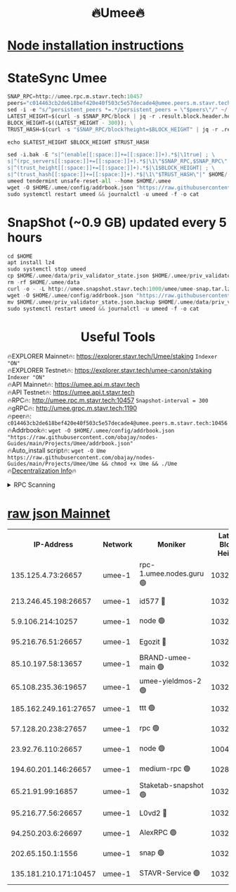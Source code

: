 <h1 align="center"> 🔥Umee🔥</h1>


[Node installation instructions](https://github.com/obajay/nodes-Guides/tree/main/Projects/Umee)
=
# StateSync Umee
```python
SNAP_RPC=http://umee.rpc.m.stavr.tech:10457
peers="c014463cb2de618bef420e40f503c5e57decade4@umee.peers.m.stavr.tech:10456"
sed -i -e "s/^persistent_peers *=.*/persistent_peers = \"$peers\"/" ~/.umee/config/config.toml
LATEST_HEIGHT=$(curl -s $SNAP_RPC/block | jq -r .result.block.header.height); \
BLOCK_HEIGHT=$((LATEST_HEIGHT - 300)); \
TRUST_HASH=$(curl -s "$SNAP_RPC/block?height=$BLOCK_HEIGHT" | jq -r .result.block_id.hash)

echo $LATEST_HEIGHT $BLOCK_HEIGHT $TRUST_HASH

sed -i.bak -E "s|^(enable[[:space:]]+=[[:space:]]+).*$|\1true| ; \
s|^(rpc_servers[[:space:]]+=[[:space:]]+).*$|\1\"$SNAP_RPC,$SNAP_RPC\"| ; \
s|^(trust_height[[:space:]]+=[[:space:]]+).*$|\1$BLOCK_HEIGHT| ; \
s|^(trust_hash[[:space:]]+=[[:space:]]+).*$|\1\"$TRUST_HASH\"|" $HOME/.umee/config/config.toml
umeed tendermint unsafe-reset-all --home $HOME/.umee
wget -O $HOME/.umee/config/addrbook.json "https://raw.githubusercontent.com/obajay/nodes-Guides/main/Projects/Umee/addrbook.json"
sudo systemctl restart umeed && journalctl -u umeed -f -o cat
```
# SnapShot (~0.9 GB) updated every 5 hours
```python
cd $HOME
apt install lz4
sudo systemctl stop umeed
cp $HOME/.umee/data/priv_validator_state.json $HOME/.umee/priv_validator_state.json.backup
rm -rf $HOME/.umee/data
curl -o - -L http://umee.snapshot.stavr.tech:1000/umee/umee-snap.tar.lz4 | lz4 -c -d - | tar -x -C $HOME/.umee --strip-components 2
wget -O $HOME/.umee/config/addrbook.json "https://raw.githubusercontent.com/obajay/nodes-Guides/main/Projects/Umee/addrbook.json"
mv $HOME/.umee/priv_validator_state.json.backup $HOME/.umee/data/priv_validator_state.json
sudo systemctl restart umeed && journalctl -u umeed -f -o cat
```
 <h1 align="center"> Useful Tools</h1>

🔥EXPLORER Mainnet🔥:      https://explorer.stavr.tech/Umee/staking             `Indexer "ON"` \
🔥EXPLORER Testnet🔥:        https://explorer.stavr.tech/umee-canon/staking      `Indexer "ON"` \
🔥API Mainnet🔥:                   https://umee.api.m.stavr.tech \
🔥API Testnet🔥:                     https://umee.api.t.stavr.tech \
🔥RPC🔥:                                   http://umee.rpc.m.stavr.tech:10457                     `Snapshot-interval = 300` \
🔥gRPC🔥:                              http://umee.grpc.m.stavr.tech:1190 \
🔥peer🔥:                     `c014463cb2de618bef420e40f503c5e57decade4@umee.peers.m.stavr.tech:10456` \
🔥Addrbook🔥:    ```wget -O $HOME/.umee/config/addrbook.json "https://raw.githubusercontent.com/obajay/nodes-Guides/main/Projects/Umee/addrbook.json"``` \
🔥Auto_install script🔥: ```wget -O Ume https://raw.githubusercontent.com/obajay/nodes-Guides/main/Projects/Umee/Ume && chmod +x Ume && ./Ume``` \
🔥[Decentralization Info](https://github.com/obajay/StateSync-snapshots/tree/main/Projects/Umee/Decentralization)🔥

<details>
<summary>RPC Scanning</summary>

<h2 align="center"> We scan nodes in real time every 4 hours. And we provide the final result of RPC endpoints.
We cannot influence the operation of these nodes in any way. </h2>


```python
If Voting Power is higher than 0 --> then the Node is a validator of the network and may be subject to attack and be a potential threat to the chain.
```
```python
We marked such validators with a red symbol
```

</details>

[raw json Mainnet](https://rpc-check.umeem.stavr.tech/umeem/rpc-umeem-result.json)
=



<table><tr><th>IP-Address</th><th>Network</th><th>Moniker</th><th>Latest Block Height</th><th>Earliest Block Height</th><th>Catching Up</th><th>Tx Index</th><th>Voting Power</th><th>Scan Time</th></tr><tr><td>135.125.4.73:26657</td><td>umee-1</td><td>rpc-1.umee.nodes.guru 🟢</td><td>10327277</td><td>5167386</td><td>False</td><td>on</td><td>0</td><td>2024-01-27T17:32:04.451619327UTC</td></tr><tr><td>213.246.45.198:26657</td><td>umee-1</td><td>id577 🔴</td><td>10327264</td><td>7100001</td><td>False</td><td>on</td><td>35104859</td><td>2024-01-27T17:30:46.257322379UTC</td></tr><tr><td>5.9.106.214:10257</td><td>umee-1</td><td>node 🟢</td><td>10327273</td><td>7942001</td><td>False</td><td>on</td><td>0</td><td>2024-01-27T17:31:40.813715055UTC</td></tr><tr><td>95.216.76.51:26657</td><td>umee-1</td><td>Egozit 🔴</td><td>10327277</td><td>8262001</td><td>False</td><td>off</td><td>38385413</td><td>2024-01-27T17:32:04.091997220UTC</td></tr><tr><td>85.10.197.58:13657</td><td>umee-1</td><td>BRAND-umee-main 🟢</td><td>10327267</td><td>8427832</td><td>False</td><td>on</td><td>0</td><td>2024-01-27T17:31:03.920319026UTC</td></tr><tr><td>65.108.235.36:19657</td><td>umee-1</td><td>umee-yieldmos-2 🟢</td><td>10327257</td><td>9575548</td><td>False</td><td>on</td><td>0</td><td>2024-01-27T17:30:04.949349239UTC</td></tr><tr><td>185.162.249.161:27657</td><td>umee-1</td><td>ttt 🟢</td><td>10327271</td><td>9733423</td><td>False</td><td>on</td><td>0</td><td>2024-01-27T17:31:29.251992858UTC</td></tr><tr><td>57.128.20.238:27657</td><td>umee-1</td><td>rpc 🟢</td><td>10327274</td><td>9880933</td><td>False</td><td>on</td><td>0</td><td>2024-01-27T17:31:49.369312555UTC</td></tr><tr><td>23.92.76.110:26657</td><td>umee-1</td><td>node 🟢</td><td>10046600</td><td>9953901</td><td>False</td><td>on</td><td>0</td><td>2024-01-27T17:32:45.389628406UTC</td></tr><tr><td>194.60.201.146:26657</td><td>umee-1</td><td>medium-rpc 🟢</td><td>10281465</td><td>9984137</td><td>False</td><td>on</td><td>0</td><td>2024-01-27T17:30:57.050762742UTC</td></tr><tr><td>65.21.91.99:16857</td><td>umee-1</td><td>Staketab-snapshot 🟢</td><td>10327269</td><td>9992001</td><td>False</td><td>off</td><td>0</td><td>2024-01-27T17:31:14.628428636UTC</td></tr><tr><td>95.216.77.56:26657</td><td>umee-1</td><td>L0vd2 🔴</td><td>10327280</td><td>10227280</td><td>False</td><td>off</td><td>37500285</td><td>2024-01-27T17:32:21.884865887UTC</td></tr><tr><td>94.250.203.6:26697</td><td>umee-1</td><td>AlexRPC 🟢</td><td>10327266</td><td>10260001</td><td>False</td><td>on</td><td>0</td><td>2024-01-27T17:30:59.525853600UTC</td></tr><tr><td>202.65.150.1:1556</td><td>umee-1</td><td>snap 🟢</td><td>10327273</td><td>10323765</td><td>False</td><td>on</td><td>0</td><td>2024-01-27T17:31:38.456043316UTC</td></tr><tr><td>135.181.210.171:10457</td><td>umee-1</td><td>STAVR-Service 🟢</td><td>10327279</td><td>10325855</td><td>False</td><td>on</td><td>0</td><td>2024-01-27T17:32:13.156279037UTC</td></tr></table>
